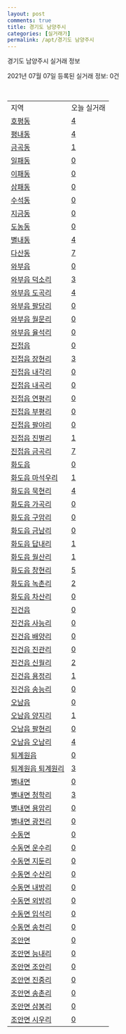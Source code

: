 ```yaml
---
layout: post
comments: true
title: 경기도 남양주시
categories: [실거래가]
permalink: /apt/경기도 남양주시
---
```


경기도 남양주시 실거래 정보

2021년 07월 07일 등록된 실거래 정보: 0건

<script type="text/javascript">
  google.charts.load('current', {'packages':['corechart']});
  google.charts.setOnLoadCallback(drawChart);

  function drawChart() {
    var data = google.visualization.arrayToDataTable([['거래일', '매매', '전월세', '전매'], ['20-07', 1184, 1474, 123], ['20-08', 798, 1339, 90], ['20-09', 750, 1254, 74], ['20-10', 901, 1286, 69], ['20-11', 1157, 1200, 113], ['20-12', 1446, 1493, 69], ['21-01', 1454, 1484, 49], ['21-02', 835, 1244, 31], ['21-03', 759, 1607, 42], ['21-04', 561, 1174, 37], ['21-05', 681, 1109, 36], ['21-06', 429, 1053, 19], ['21-07', 12, 56, 1]]);

    var options = {
      title: '최근 유형별 거래량 추이',
      legend: { position: 'bottom' }
    };

    var chart = new google.visualization.LineChart(document.getElementById('columnchart_material'));
    chart.draw(data, (options));
  }
</script>

<div id="columnchart_material" style="width: 95%; margin-left: -35px"></div>
<br>
<table class="sortable">
  <tr>
    <td>지역</td>
    <td>오늘 실거래</td>
  </tr>

  
  <tr class="item">
    <td><a href="경기도 남양주시 호평동">호평동</a></td>
    <td><a href="경기도 남양주시 호평동">4</a></td>
  </tr>
    

  <tr class="item">
    <td><a href="경기도 남양주시 평내동">평내동</a></td>
    <td><a href="경기도 남양주시 평내동">4</a></td>
  </tr>
    

  <tr class="item">
    <td><a href="경기도 남양주시 금곡동">금곡동</a></td>
    <td><a href="경기도 남양주시 금곡동">1</a></td>
  </tr>
    

  <tr class="item">
    <td><a href="경기도 남양주시 일패동">일패동</a></td>
    <td><a href="경기도 남양주시 일패동">0</a></td>
  </tr>
    

  <tr class="item">
    <td><a href="경기도 남양주시 이패동">이패동</a></td>
    <td><a href="경기도 남양주시 이패동">0</a></td>
  </tr>
    

  <tr class="item">
    <td><a href="경기도 남양주시 삼패동">삼패동</a></td>
    <td><a href="경기도 남양주시 삼패동">0</a></td>
  </tr>
    

  <tr class="item">
    <td><a href="경기도 남양주시 수석동">수석동</a></td>
    <td><a href="경기도 남양주시 수석동">0</a></td>
  </tr>
    

  <tr class="item">
    <td><a href="경기도 남양주시 지금동">지금동</a></td>
    <td><a href="경기도 남양주시 지금동">0</a></td>
  </tr>
    

  <tr class="item">
    <td><a href="경기도 남양주시 도농동">도농동</a></td>
    <td><a href="경기도 남양주시 도농동">0</a></td>
  </tr>
    

  <tr class="item">
    <td><a href="경기도 남양주시 별내동">별내동</a></td>
    <td><a href="경기도 남양주시 별내동">4</a></td>
  </tr>
    

  <tr class="item">
    <td><a href="경기도 남양주시 다산동">다산동</a></td>
    <td><a href="경기도 남양주시 다산동">7</a></td>
  </tr>
    

  <tr class="item">
    <td><a href="경기도 남양주시 와부읍">와부읍</a></td>
    <td><a href="경기도 남양주시 와부읍">0</a></td>
  </tr>
    

  <tr class="item">
    <td><a href="경기도 남양주시 와부읍 덕소리">와부읍 덕소리</a></td>
    <td><a href="경기도 남양주시 와부읍 덕소리">3</a></td>
  </tr>
    

  <tr class="item">
    <td><a href="경기도 남양주시 와부읍 도곡리">와부읍 도곡리</a></td>
    <td><a href="경기도 남양주시 와부읍 도곡리">4</a></td>
  </tr>
    

  <tr class="item">
    <td><a href="경기도 남양주시 와부읍 팔당리">와부읍 팔당리</a></td>
    <td><a href="경기도 남양주시 와부읍 팔당리">0</a></td>
  </tr>
    

  <tr class="item">
    <td><a href="경기도 남양주시 와부읍 월문리">와부읍 월문리</a></td>
    <td><a href="경기도 남양주시 와부읍 월문리">0</a></td>
  </tr>
    

  <tr class="item">
    <td><a href="경기도 남양주시 와부읍 율석리">와부읍 율석리</a></td>
    <td><a href="경기도 남양주시 와부읍 율석리">0</a></td>
  </tr>
    

  <tr class="item">
    <td><a href="경기도 남양주시 진접읍">진접읍</a></td>
    <td><a href="경기도 남양주시 진접읍">0</a></td>
  </tr>
    

  <tr class="item">
    <td><a href="경기도 남양주시 진접읍 장현리">진접읍 장현리</a></td>
    <td><a href="경기도 남양주시 진접읍 장현리">3</a></td>
  </tr>
    

  <tr class="item">
    <td><a href="경기도 남양주시 진접읍 내각리">진접읍 내각리</a></td>
    <td><a href="경기도 남양주시 진접읍 내각리">0</a></td>
  </tr>
    

  <tr class="item">
    <td><a href="경기도 남양주시 진접읍 내곡리">진접읍 내곡리</a></td>
    <td><a href="경기도 남양주시 진접읍 내곡리">0</a></td>
  </tr>
    

  <tr class="item">
    <td><a href="경기도 남양주시 진접읍 연평리">진접읍 연평리</a></td>
    <td><a href="경기도 남양주시 진접읍 연평리">0</a></td>
  </tr>
    

  <tr class="item">
    <td><a href="경기도 남양주시 진접읍 부평리">진접읍 부평리</a></td>
    <td><a href="경기도 남양주시 진접읍 부평리">0</a></td>
  </tr>
    

  <tr class="item">
    <td><a href="경기도 남양주시 진접읍 팔야리">진접읍 팔야리</a></td>
    <td><a href="경기도 남양주시 진접읍 팔야리">0</a></td>
  </tr>
    

  <tr class="item">
    <td><a href="경기도 남양주시 진접읍 진벌리">진접읍 진벌리</a></td>
    <td><a href="경기도 남양주시 진접읍 진벌리">1</a></td>
  </tr>
    

  <tr class="item">
    <td><a href="경기도 남양주시 진접읍 금곡리">진접읍 금곡리</a></td>
    <td><a href="경기도 남양주시 진접읍 금곡리">7</a></td>
  </tr>
    

  <tr class="item">
    <td><a href="경기도 남양주시 화도읍">화도읍</a></td>
    <td><a href="경기도 남양주시 화도읍">0</a></td>
  </tr>
    

  <tr class="item">
    <td><a href="경기도 남양주시 화도읍 마석우리">화도읍 마석우리</a></td>
    <td><a href="경기도 남양주시 화도읍 마석우리">1</a></td>
  </tr>
    

  <tr class="item">
    <td><a href="경기도 남양주시 화도읍 묵현리">화도읍 묵현리</a></td>
    <td><a href="경기도 남양주시 화도읍 묵현리">4</a></td>
  </tr>
    

  <tr class="item">
    <td><a href="경기도 남양주시 화도읍 가곡리">화도읍 가곡리</a></td>
    <td><a href="경기도 남양주시 화도읍 가곡리">0</a></td>
  </tr>
    

  <tr class="item">
    <td><a href="경기도 남양주시 화도읍 구암리">화도읍 구암리</a></td>
    <td><a href="경기도 남양주시 화도읍 구암리">0</a></td>
  </tr>
    

  <tr class="item">
    <td><a href="경기도 남양주시 화도읍 금남리">화도읍 금남리</a></td>
    <td><a href="경기도 남양주시 화도읍 금남리">0</a></td>
  </tr>
    

  <tr class="item">
    <td><a href="경기도 남양주시 화도읍 답내리">화도읍 답내리</a></td>
    <td><a href="경기도 남양주시 화도읍 답내리">1</a></td>
  </tr>
    

  <tr class="item">
    <td><a href="경기도 남양주시 화도읍 월산리">화도읍 월산리</a></td>
    <td><a href="경기도 남양주시 화도읍 월산리">1</a></td>
  </tr>
    

  <tr class="item">
    <td><a href="경기도 남양주시 화도읍 창현리">화도읍 창현리</a></td>
    <td><a href="경기도 남양주시 화도읍 창현리">5</a></td>
  </tr>
    

  <tr class="item">
    <td><a href="경기도 남양주시 화도읍 녹촌리">화도읍 녹촌리</a></td>
    <td><a href="경기도 남양주시 화도읍 녹촌리">2</a></td>
  </tr>
    

  <tr class="item">
    <td><a href="경기도 남양주시 화도읍 차산리">화도읍 차산리</a></td>
    <td><a href="경기도 남양주시 화도읍 차산리">0</a></td>
  </tr>
    

  <tr class="item">
    <td><a href="경기도 남양주시 진건읍">진건읍</a></td>
    <td><a href="경기도 남양주시 진건읍">0</a></td>
  </tr>
    

  <tr class="item">
    <td><a href="경기도 남양주시 진건읍 사능리">진건읍 사능리</a></td>
    <td><a href="경기도 남양주시 진건읍 사능리">0</a></td>
  </tr>
    

  <tr class="item">
    <td><a href="경기도 남양주시 진건읍 배양리">진건읍 배양리</a></td>
    <td><a href="경기도 남양주시 진건읍 배양리">0</a></td>
  </tr>
    

  <tr class="item">
    <td><a href="경기도 남양주시 진건읍 진관리">진건읍 진관리</a></td>
    <td><a href="경기도 남양주시 진건읍 진관리">0</a></td>
  </tr>
    

  <tr class="item">
    <td><a href="경기도 남양주시 진건읍 신월리">진건읍 신월리</a></td>
    <td><a href="경기도 남양주시 진건읍 신월리">2</a></td>
  </tr>
    

  <tr class="item">
    <td><a href="경기도 남양주시 진건읍 용정리">진건읍 용정리</a></td>
    <td><a href="경기도 남양주시 진건읍 용정리">1</a></td>
  </tr>
    

  <tr class="item">
    <td><a href="경기도 남양주시 진건읍 송능리">진건읍 송능리</a></td>
    <td><a href="경기도 남양주시 진건읍 송능리">0</a></td>
  </tr>
    

  <tr class="item">
    <td><a href="경기도 남양주시 오남읍">오남읍</a></td>
    <td><a href="경기도 남양주시 오남읍">0</a></td>
  </tr>
    

  <tr class="item">
    <td><a href="경기도 남양주시 오남읍 양지리">오남읍 양지리</a></td>
    <td><a href="경기도 남양주시 오남읍 양지리">1</a></td>
  </tr>
    

  <tr class="item">
    <td><a href="경기도 남양주시 오남읍 팔현리">오남읍 팔현리</a></td>
    <td><a href="경기도 남양주시 오남읍 팔현리">0</a></td>
  </tr>
    

  <tr class="item">
    <td><a href="경기도 남양주시 오남읍 오남리">오남읍 오남리</a></td>
    <td><a href="경기도 남양주시 오남읍 오남리">4</a></td>
  </tr>
    

  <tr class="item">
    <td><a href="경기도 남양주시 퇴계원읍">퇴계원읍</a></td>
    <td><a href="경기도 남양주시 퇴계원읍">0</a></td>
  </tr>
    

  <tr class="item">
    <td><a href="경기도 남양주시 퇴계원읍 퇴계원리">퇴계원읍 퇴계원리</a></td>
    <td><a href="경기도 남양주시 퇴계원읍 퇴계원리">3</a></td>
  </tr>
    

  <tr class="item">
    <td><a href="경기도 남양주시 별내면">별내면</a></td>
    <td><a href="경기도 남양주시 별내면">0</a></td>
  </tr>
    

  <tr class="item">
    <td><a href="경기도 남양주시 별내면 청학리">별내면 청학리</a></td>
    <td><a href="경기도 남양주시 별내면 청학리">3</a></td>
  </tr>
    

  <tr class="item">
    <td><a href="경기도 남양주시 별내면 용암리">별내면 용암리</a></td>
    <td><a href="경기도 남양주시 별내면 용암리">0</a></td>
  </tr>
    

  <tr class="item">
    <td><a href="경기도 남양주시 별내면 광전리">별내면 광전리</a></td>
    <td><a href="경기도 남양주시 별내면 광전리">0</a></td>
  </tr>
    

  <tr class="item">
    <td><a href="경기도 남양주시 수동면">수동면</a></td>
    <td><a href="경기도 남양주시 수동면">0</a></td>
  </tr>
    

  <tr class="item">
    <td><a href="경기도 남양주시 수동면 운수리">수동면 운수리</a></td>
    <td><a href="경기도 남양주시 수동면 운수리">0</a></td>
  </tr>
    

  <tr class="item">
    <td><a href="경기도 남양주시 수동면 지둔리">수동면 지둔리</a></td>
    <td><a href="경기도 남양주시 수동면 지둔리">0</a></td>
  </tr>
    

  <tr class="item">
    <td><a href="경기도 남양주시 수동면 수산리">수동면 수산리</a></td>
    <td><a href="경기도 남양주시 수동면 수산리">0</a></td>
  </tr>
    

  <tr class="item">
    <td><a href="경기도 남양주시 수동면 내방리">수동면 내방리</a></td>
    <td><a href="경기도 남양주시 수동면 내방리">0</a></td>
  </tr>
    

  <tr class="item">
    <td><a href="경기도 남양주시 수동면 외방리">수동면 외방리</a></td>
    <td><a href="경기도 남양주시 수동면 외방리">0</a></td>
  </tr>
    

  <tr class="item">
    <td><a href="경기도 남양주시 수동면 입석리">수동면 입석리</a></td>
    <td><a href="경기도 남양주시 수동면 입석리">0</a></td>
  </tr>
    

  <tr class="item">
    <td><a href="경기도 남양주시 수동면 송천리">수동면 송천리</a></td>
    <td><a href="경기도 남양주시 수동면 송천리">0</a></td>
  </tr>
    

  <tr class="item">
    <td><a href="경기도 남양주시 조안면">조안면</a></td>
    <td><a href="경기도 남양주시 조안면">0</a></td>
  </tr>
    

  <tr class="item">
    <td><a href="경기도 남양주시 조안면 능내리">조안면 능내리</a></td>
    <td><a href="경기도 남양주시 조안면 능내리">0</a></td>
  </tr>
    

  <tr class="item">
    <td><a href="경기도 남양주시 조안면 조안리">조안면 조안리</a></td>
    <td><a href="경기도 남양주시 조안면 조안리">0</a></td>
  </tr>
    

  <tr class="item">
    <td><a href="경기도 남양주시 조안면 진중리">조안면 진중리</a></td>
    <td><a href="경기도 남양주시 조안면 진중리">0</a></td>
  </tr>
    

  <tr class="item">
    <td><a href="경기도 남양주시 조안면 송촌리">조안면 송촌리</a></td>
    <td><a href="경기도 남양주시 조안면 송촌리">0</a></td>
  </tr>
    

  <tr class="item">
    <td><a href="경기도 남양주시 조안면 삼봉리">조안면 삼봉리</a></td>
    <td><a href="경기도 남양주시 조안면 삼봉리">0</a></td>
  </tr>
    

  <tr class="item">
    <td><a href="경기도 남양주시 조안면 시우리">조안면 시우리</a></td>
    <td><a href="경기도 남양주시 조안면 시우리">0</a></td>
  </tr>
    


</table>


    